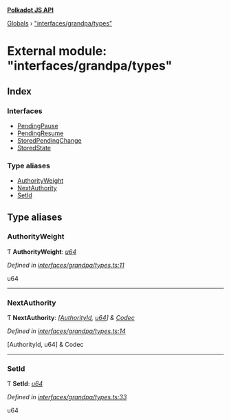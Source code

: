 **[Polkadot JS API](../README.md)**

[Globals](../globals.md) › ["interfaces/grandpa/types"](_interfaces_grandpa_types_.md)

# External module: "interfaces/grandpa/types"

## Index

### Interfaces

* [PendingPause](../interfaces/_interfaces_grandpa_types_.pendingpause.md)
* [PendingResume](../interfaces/_interfaces_grandpa_types_.pendingresume.md)
* [StoredPendingChange](../interfaces/_interfaces_grandpa_types_.storedpendingchange.md)
* [StoredState](../interfaces/_interfaces_grandpa_types_.storedstate.md)

### Type aliases

* [AuthorityWeight](_interfaces_grandpa_types_.md#authorityweight)
* [NextAuthority](_interfaces_grandpa_types_.md#nextauthority)
* [SetId](_interfaces_grandpa_types_.md#setid)

## Type aliases

###  AuthorityWeight

Ƭ **AuthorityWeight**: *[u64](../interfaces/_interfaceregistry_.interfaceregistry.md#u64)*

*Defined in [interfaces/grandpa/types.ts:11](https://github.com/polkadot-js/api/blob/a0c6cd5/packages/types/src/interfaces/grandpa/types.ts#L11)*

u64

___

###  NextAuthority

Ƭ **NextAuthority**: *[[AuthorityId](_interfaces_consensus_types_.md#authorityid), [u64](../interfaces/_interfaceregistry_.interfaceregistry.md#u64)] & [Codec](../interfaces/_types_.codec.md)*

*Defined in [interfaces/grandpa/types.ts:14](https://github.com/polkadot-js/api/blob/a0c6cd5/packages/types/src/interfaces/grandpa/types.ts#L14)*

[AuthorityId, u64] & Codec

___

###  SetId

Ƭ **SetId**: *[u64](../interfaces/_interfaceregistry_.interfaceregistry.md#u64)*

*Defined in [interfaces/grandpa/types.ts:33](https://github.com/polkadot-js/api/blob/a0c6cd5/packages/types/src/interfaces/grandpa/types.ts#L33)*

u64